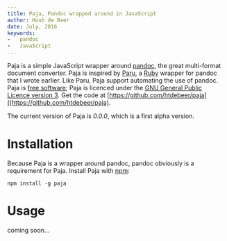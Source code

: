 ```yaml
---
title: Paja, Pandoc wrapped around in JavaScript
author: Huub de Beer
date: July, 2016
keywords:
-   pandoc
-   JavaScript
...
```


Paja is a simple JavaScript wrapper around [pandoc](http://pandoc.org/), the
great multi-format document converter. Paja is inspired by
[Paru](https://heerdebeer.org/Software/markdown/paru/), a
[Ruby](https://www.ruby-lang.org/en/) wrapper for pandoc that I wrote earlier.
Like Paru, Paja support automating the use of pandoc. Paja is [free
software](https://www.gnu.org/philosophy/free-sw.html);
Paja is licenced under the [GNU General Public Licence version
3](https://www.gnu.org/licenses/gpl-3.0.html). Get the code at
[https://github.com/htdebeer/paja]((https://github.com/htdebeer/paja).

The current version of Paja is *0.0.0*, which is a first alpha version.

# Installation

Because Paja is a wrapper around pandoc, pandoc obviously is a requirement for
Paja. Install Paja with [npm](https://www.npmjs.com/):

    npm install -g paja

# Usage

coming soon…
